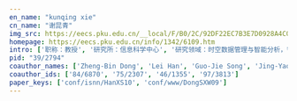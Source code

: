 ```yaml
---
en_name: "kunqing xie"
cn_name: "谢昆青"
img_src: https://eecs.pku.edu.cn/__local/F/B0/2C/92DF22EC7B3E7D0928A4C03989A_C9251B53_1F53.jpg?e=.jpg
homepage: https://eecs.pku.edu.cn/info/1342/6109.htm
intro: ['职称：教授', '研究所：信息科学中心', '研究领域：时空数据管理与智能分析，智能交通系统，数据挖掘与知识发现，数据流与无线传感器网络，地理信息系统\r\n ', '办公电话：86-10-6275 6920', '电子邮件：kunqing@cis.pku.edu.cn', '个人主页： ']
pid: "39/2794"
coauthor_names: ['Zheng-Bin Dong', 'Lei Han', 'Guo-Jie Song', 'Jing-Yao Wang']
coauthor_ids: ['84/6870', '75/2307', '46/1355', '97/3813']
paper_keys: ['conf/isnn/HanXS10', 'conf/www/DongSXW09']
---
```

